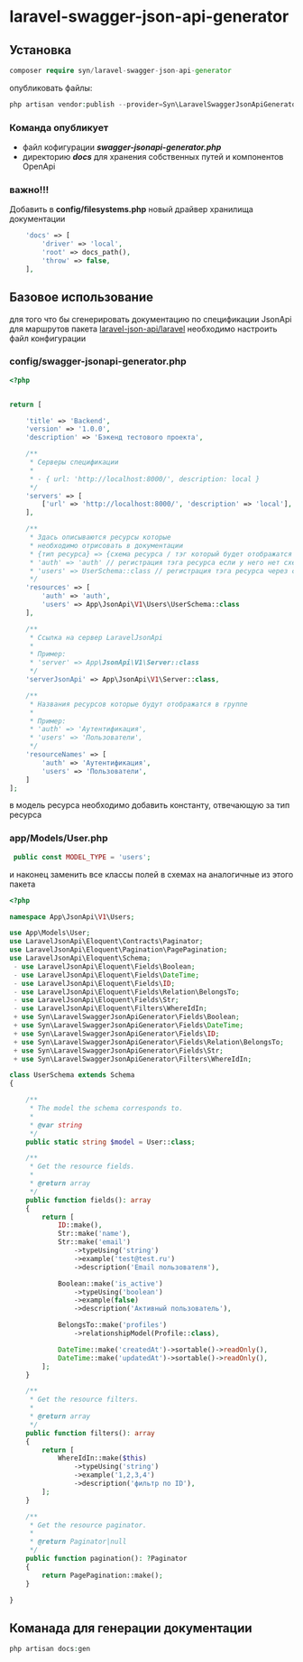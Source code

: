 # laravel-swagger-json-api-generator

## Установка

```php
composer require syn/laravel-swagger-json-api-generator 
```
опубликовать файлы:

```php
php artisan vendor:publish --provider=Syn\LaravelSwaggerJsonApiGenerator\Providers\LaravelSwaggerJsonApiGeneratorServiceProvider
```
### Команда опубликует
* файл кофигурации ***swagger-jsonapi-generator.php***
* директорию ***docs*** для хранения собственных путей и компонентов OpenApi

### важно!!!
Добавить в **config/filesystems.php** новый драйвер хранилища документации

```php
    'docs' => [
        'driver' => 'local',
        'root' => docs_path(),
        'throw' => false,
    ],
```

## Базовое использование

для того что бы сгенерировать документацию по спецификации JsonApi
для маршрутов пакета [laravel-json-api/laravel](https://laraveljsonapi.io/)
необходимо настроить файл конфигурации
### config/swagger-jsonapi-generator.php
```php
<?php


return [

    'title' => 'Backend',
    'version' => '1.0.0',
    'description' => 'Бэкенд тестового проекта',

    /**
     * Серверы спецификации
     *
     * - { url: 'http://localhost:8000/', description: local }
     */
    'servers' => [
        ['url' => 'http://localhost:8000/', 'description' => 'local'],
    ],

    /**
     * Здась описываются ресурсы которые
     * необходимо отрисовать в документации
     * {тип ресурса} => {схема ресурса / тэг который будет отображатся для кастомных методов}
     * 'auth' => 'auth' // регистрация тэга ресурса если у него нет схемы
     * 'users' => UserSchema::class // регистрация тэга ресурса через схему LaravelJsonApi пакета
     */
    'resources' => [
        'auth' => 'auth',
        'users' => App\JsonApi\V1\Users\UserSchema::class
    ],

    /**
     * Ссылка на сервер LaravelJsonApi
     *
     * Пример:
     * 'server' => App\JsonApi\V1\Server::class
     */
    'serverJsonApi' => App\JsonApi\V1\Server::class,

    /**
     * Названия ресурсов которые будут отображатся в группе
     *
     * Пример:
     * 'auth' => 'Аутентификация',
     * 'users' => 'Пользователи',
     */
    'resourceNames' => [
        'auth' => 'Аутентификация',
        'users' => 'Пользователи',
    ]
];
```
в модель ресурса необходимо добавить константу, отвечающую за тип ресурса
### app/Models/User.php
```php
 public const MODEL_TYPE = 'users';
```
и наконец заменить все классы полей в схемах на аналогичные из этого пакета
```php
<?php

namespace App\JsonApi\V1\Users;

use App\Models\User;
use LaravelJsonApi\Eloquent\Contracts\Paginator;
use LaravelJsonApi\Eloquent\Pagination\PagePagination;
use LaravelJsonApi\Eloquent\Schema;
 - use LaravelJsonApi\Eloquent\Fields\Boolean;
 - use LaravelJsonApi\Eloquent\Fields\DateTime;
 - use LaravelJsonApi\Eloquent\Fields\ID;
 - use LaravelJsonApi\Eloquent\Fields\Relation\BelongsTo;
 - use LaravelJsonApi\Eloquent\Fields\Str;
 - use LaravelJsonApi\Eloquent\Filters\WhereIdIn;
 + use Syn\LaravelSwaggerJsonApiGenerator\Fields\Boolean;
 + use Syn\LaravelSwaggerJsonApiGenerator\Fields\DateTime;
 + use Syn\LaravelSwaggerJsonApiGenerator\Fields\ID;
 + use Syn\LaravelSwaggerJsonApiGenerator\Fields\Relation\BelongsTo;
 + use Syn\LaravelSwaggerJsonApiGenerator\Fields\Str;
 + use Syn\LaravelSwaggerJsonApiGenerator\Filters\WhereIdIn;

class UserSchema extends Schema
{

    /**
     * The model the schema corresponds to.
     *
     * @var string
     */
    public static string $model = User::class;

    /**
     * Get the resource fields.
     *
     * @return array
     */
    public function fields(): array
    {
        return [
            ID::make(),
            Str::make('name'),
            Str::make('email')
                ->typeUsing('string')
                ->example('test@test.ru')
                ->description('Email пользователя'),

            Boolean::make('is_active')
                ->typeUsing('boolean')
                ->example(false)
                ->description('Активный пользователь'),

            BelongsTo::make('profiles')
                ->relationshipModel(Profile::class),

            DateTime::make('createdAt')->sortable()->readOnly(),
            DateTime::make('updatedAt')->sortable()->readOnly(),
        ];
    }

    /**
     * Get the resource filters.
     *
     * @return array
     */
    public function filters(): array
    {
        return [
            WhereIdIn::make($this)
                ->typeUsing('string')
                ->example('1,2,3,4')
                ->description('фильтр по ID'),
        ];
    }

    /**
     * Get the resource paginator.
     *
     * @return Paginator|null
     */
    public function pagination(): ?Paginator
    {
        return PagePagination::make();
    }

}
```

## Команада для генерации документации
```php
php artisan docs:gen
```
